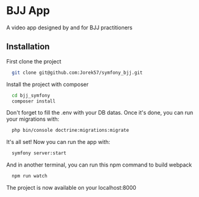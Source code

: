 
# BJJ App

A video app designed by and for BJJ practitioners


## Installation

First clone the project

```bash
  git clone git@github.com:Jorek57/symfony_bjj.git
```

Install the project with composer

```bash
  cd bjj_symfony
  composer install
```

Don't forget to fill the .env with your DB datas.
Once it's done, you can run your migrations with:

```bash
  php bin/console doctrine:migrations:migrate
```

It's all set! Now you can run the app with:

```bash
  symfony server:start
```
And in another terminal, you can run this npm command to build webpack

```bash
  npm run watch
```

The project is now available on your localhost:8000
